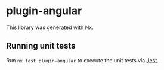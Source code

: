 # plugin-angular

This library was generated with [Nx](https://nx.dev).

## Running unit tests

Run `nx test plugin-angular` to execute the unit tests via [Jest](https://jestjs.io).
